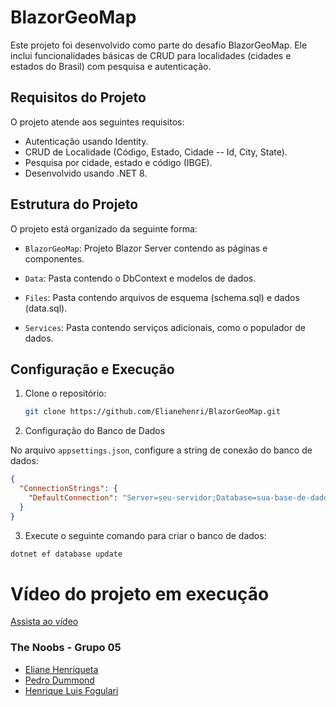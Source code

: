 # BlazorGeoMap


Este projeto foi desenvolvido como parte do desafio BlazorGeoMap. Ele inclui funcionalidades básicas de CRUD para localidades (cidades e estados do Brasil) com pesquisa e autenticação.

## Requisitos do Projeto

O projeto atende aos seguintes requisitos:
- Autenticação usando Identity.
- CRUD de Localidade (Código, Estado, Cidade -- Id, City, State).
- Pesquisa por cidade, estado e código (IBGE).
- Desenvolvido usando .NET 8.

## Estrutura do Projeto

O projeto está organizado da seguinte forma:

- `BlazorGeoMap`: Projeto Blazor Server contendo as páginas e componentes.

- `Data`: Pasta contendo o DbContext e modelos de dados.

- `Files`: Pasta contendo arquivos de esquema (schema.sql) e dados (data.sql).

- `Services`: Pasta contendo serviços adicionais, como o populador de dados.


## Configuração e Execução

1. Clone o repositório:
   ```bash
   git clone https://github.com/Elianehenri/BlazorGeoMap.git
   ```
2. Configuração do Banco de Dados

No arquivo `appsettings.json`, configure a string de conexão do banco de dados:

```json
{
  "ConnectionStrings": {
    "DefaultConnection": "Server=seu-servidor;Database=sua-base-de-dados;User Id=seu-usuario;Password=sua-senha;"
  }
}
```
3. Execute o seguinte comando para criar o banco de dados:
  ```bash
dotnet ef database update
```

# Vídeo do projeto em execução
[Assista ao vídeo](https://drive.google.com/file/d/1fLCOiPQXOYTU5GBH1BNdtQCIIMMWeE45/view?pli=1)

 ### The Noobs - Grupo 05 
* [Eliane Henriqueta](https://github.com/Elianehenri)
* [Pedro Dummond](https://github.com/PeDrumond)
* [Henrique Luis Fogulari](https://github.com/Henriquehlf)
